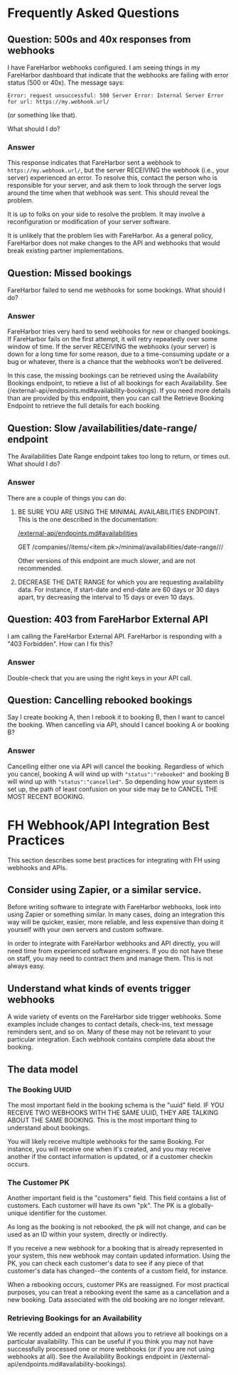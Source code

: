 # Frequently Asked Questions

## Question: 500s and 40x responses from webhooks

I have FareHarbor webhooks configured. I am seeing things in my
FareHarbor dashboard that indicate that the webhooks are failing with
error status (500 or 40x). The message says:

    Error: request unsuccessful: 500 Server Error: Internal Server Error for url: https://my.webhook.url/
    
(or something like that).

What should I do?

### Answer

This response indicates that FareHarbor sent a webhook to
`https://my.webhook.url/`, but the server RECEIVING the webhook (i.e.,
your server) experienced an error. To resolve this, contact the person
who is responsible for your server, and ask them to look through the
server logs around the time when that webhook was sent. This should
reveal the problem.

It is up to folks on your side to resolve the problem. It may involve
a reconfiguration or modification of your server software.

It is unlikely that the problem lies with FareHarbor. As a general
policy, FareHarbor does not make changes to the API and webhooks that
would break existing partner implementations. 

## Question: Missed bookings

FareHarbor failed to send me webhooks for some bookings. What should I
do?

### Answer

FareHarbor tries very hard to send webhooks for new or changed
bookings. If FareHarbor fails on the first attempt, it will retry
repeatedly over some window of time.  If the server RECEIVING the
webhooks (your server) is down for a long time for some reason, due to
a time-consuming update or a bug or whatever, there is a chance that
the webhooks won't be delivered.

In this case, the missing bookings can be retrieved using the
Availability Bookings endpoint, to retieve a list of all bookings for
each Availability. See
(/external-api/endpoints.md#availability-bookings). If you need more
details than are provided by this endpoint, then you can call the
Retrieve Booking Endpoint to retrieve the full details for each
booking.

## Question: Slow /availabilities/date-range/ endpoint

The Availabilities Date Range endpoint takes too long to return, or
times out. What should I do?

### Answer

There are a couple of things you can do:

1. BE SURE YOU ARE USING THE MINIMAL AVAILABILITIES ENDPOINT. This is
   the one described in the documentation:
   
   [/external-api/endpoints.md#availabilities](/external-api/endpoints.md#availabilities)
   
    GET /companies/<shortname>/items/<item.pk>/minimal/availabilities/date-range/<start-date>/<end-date>/
    
   Other versions of this endpoint are much slower, and are not
   recommended.

2. DECREASE THE DATE RANGE for which you are requesting availability
   data. For instance, if start-date and end-date are 60 days or 30
   days apart, try decreasing the interval to 15 days or even 10 days.


## Question: 403 from FareHarbor External API

I am calling the FareHarbor External API. FareHarbor is responding
with a "403 Forbidden". How can I fix this?

### Answer

Double-check that you are using the right keys in your API call.

## Question: Cancelling rebooked bookings

Say I create booking A, then I rebook it to booking B, then I want to
cancel the booking. When cancelling via API, should I cancel booking A
or booking B?

### Answer

Cancelling either one via API will cancel the booking. Regardless of
which you cancel, booking A will wind up with `"status":"rebooked"`
and booking B will wind up with `"status":"cancelled"`. So depending
how your system is set up, the path of least confusion on your side
may be to CANCEL THE MOST RECENT BOOKING.

# FH Webhook/API Integration Best Practices

This section describes some best practices for integrating with FH
using webhooks and APIs.

## Consider using Zapier, or a similar service.

Before writing software to integrate with FareHarbor webhooks, look
into using Zapier or something similar. In many cases, doing an
integration this way will be quicker, easier, more reliable, and less
expensive than doing it yourself with your own servers and custom
software.

In order to integrate with FareHarbor webhooks and API directly, you
will need time from experienced software engineers. If you do not have
these on staff, you may need to contract them and manage them. This is
not always easy.

## Understand what kinds of events trigger webhooks

A wide variety of events on the FareHarbor side trigger webhooks. Some
examples include changes to contact details, check-ins, text message
reminders sent, and so on. Many of these may not be relevant to your
particular integration. Each webhook contains complete data about the
booking.

## The data model

### The Booking UUID

The most important field in the booking schema is the "uuid" field. IF
YOU RECEIVE TWO WEBHOOKS WITH THE SAME UUID, THEY ARE TALKING ABOUT
THE SAME BOOKING. This is the most important thing to understand about
bookings.

You will likely receive multiple webhooks for the same Booking. For
instance, you will receive one when it's created, and you may receive
another if the contact information is updated, or if a customer
checkin occurs.

### The Customer PK

Another important field is the "customers" field. This field contains
a list of customers. Each customer will have its own "pk". The PK is a
globally-unique identifier for the customer. 

As long as the booking is not rebooked, the pk will not change, and
can be used as an ID within your system, directly or indirectly. 

If you receive a new webhook for a booking that is already
represented in your system, this new webhook may contain updated
information. Using the PK, you can check each customer's data to see
if any piece of that customer's data has changed--the contents of a
custom field, for instance.

When a rebooking occurs, customer PKs are reassigned. For most
practical purposes, you can treat a rebooking event the same as a
cancellation and a new booking. Data associated with the old booking
are no longer relevant.

### Retrieving Bookings for an Availability

We recently added an endpoint that allows you to retrieve all bookings
on a particular availability. This can be useful if you think you may
not have successfully processed one or more webhooks (or if you are
not using webhooks at all). See the Availability Bookings endpoint in
(/external-api/endpoints.md#availability-bookings).
